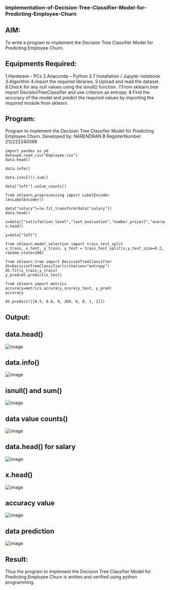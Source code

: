 ### Implementation-of-Decision-Tree-Classifier-Model-for-Predicting-Employee-Churn
## AIM:
To write a program to implement the Decision Tree Classifier Model for Predicting Employee Churn.

## Equipments Required:
 1.Hardware – PCs
 2.Anaconda – Python 3.7 Installation / Jupyter notebook
 3.Algorithm
 4.import the required libraries.
 5.Upload and read the dataset.
 6.Check for any null values using the isnull() function.
 7.From sklearn.tree import DecisionTreeClassifier and use criterion as entropy.
 8.Find the accuracy of the model and predict the required values by importing the required module from sklearn.
## Program:
Program to implement the Decision Tree Classifier Model for Predicting Employee Churn.
Developed by: NARENDRAN B 
RegisterNumber:  212222240069
```
import pandas as pd
data=pd.read_csv("Employee.csv")
data.head()

data.info()

data.isnull().sum()

data["left"].value_counts()

from sklearn.preprocessing import LabelEncoder 
le=LabelEncoder()

data["salary"]=le.fit_transform(data["salary"])
data.head()

x=data[["satisfaction_level","last_evaluation","number_project","average_montly_hours","time_spend_company","Work_accident","promotion_last_5years","salary"]]
x.head()

y=data["left"]

from sklearn.model_selection import train_test_split
x_train, x_test, y_train, y_test = train_test_split(x,y,test_size=0.2, random_state=100)

from sklearn.tree import DecisionTreeClassifier
dt=DecisionTreeClassifier(criterion="entropy")
dt.fit(x_train,y_train)
y_pred=dt.predict(x_test)

from sklearn import metrics
accuracy=metrics.accuracy_score(y_test, y_pred)
accuracy

dt.predict([[0.5, 0.8, 9, 260, 6, 0, 1, 2]])
```
## Output:
## data.head()
![image](https://github.com/naren2704/Implementation-of-Decision-Tree-Classifier-Model-for-Predicting-Employee-Churn/assets/118706984/23683ccc-de8e-43a9-921a-0fed0d198512)
## data.info()
![image](https://github.com/naren2704/Implementation-of-Decision-Tree-Classifier-Model-for-Predicting-Employee-Churn/assets/118706984/18c09de5-9bb4-4312-b8d1-3a7b070fd7c7)
## isnull() and sum()
![image](https://github.com/naren2704/Implementation-of-Decision-Tree-Classifier-Model-for-Predicting-Employee-Churn/assets/118706984/d8c95f23-47d5-43db-88f9-de7b17c0667a)
## data value counts()
![image](https://github.com/naren2704/Implementation-of-Decision-Tree-Classifier-Model-for-Predicting-Employee-Churn/assets/118706984/07fc6a78-40eb-40ef-978f-17a0381b7b4a)
## data.head() for salary
![image](https://github.com/naren2704/Implementation-of-Decision-Tree-Classifier-Model-for-Predicting-Employee-Churn/assets/118706984/506651dc-1ebf-4518-8142-c2ff46e9810d)
## x.head()
![image](https://github.com/naren2704/Implementation-of-Decision-Tree-Classifier-Model-for-Predicting-Employee-Churn/assets/118706984/ce5be054-8020-4e22-9e29-a6c809a348f9)
## accuracy value
![image](https://github.com/naren2704/Implementation-of-Decision-Tree-Classifier-Model-for-Predicting-Employee-Churn/assets/118706984/af66b379-71a3-465b-b148-0c38f9685e78)
## data prediction
![image](https://github.com/naren2704/Implementation-of-Decision-Tree-Classifier-Model-for-Predicting-Employee-Churn/assets/118706984/f58c991e-0d31-4251-b6d4-038e0ef5f63d)

## Result:
Thus the program to implement the Decision Tree Classifier Model for Predicting Employee Churn is written and verified using python programming.
